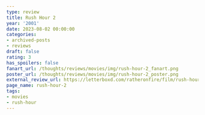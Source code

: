 ```yaml
---
type: review
title: Rush Hour 2
year: '2001'
date: 2023-08-02 00:00:00
categories:
- archived-posts
- reviews
draft: false
rating: 3
has_spoilers: false
fanart_url: /thoughts/reviews/movies/img/rush-hour-2_fanart.png
poster_url: /thoughts/reviews/movies/img/rush-hour-2_poster.png
external_review_url: https://letterboxd.com/ratheronfire/film/rush-hour-2/
page_name: rush-hour-2
tags:
- movies
- rush-hour
---
```


